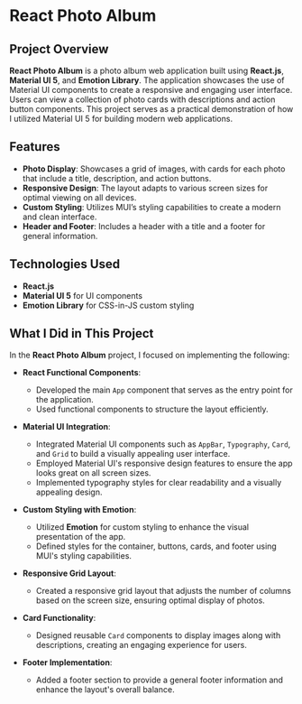 # React Photo Album

## Project Overview

**React Photo Album** is a photo album web application built using **React.js**, **Material UI 5**, and **Emotion Library**. The application showcases the use of Material UI components to create a responsive and engaging user interface. Users can view a collection of photo cards with descriptions and action button components. This project serves as a practical demonstration of how I utilized Material UI 5 for building modern web applications.

## Features

- **Photo Display**: Showcases a grid of images, with cards for each photo that include a title, description, and action buttons.
- **Responsive Design**: The layout adapts to various screen sizes for optimal viewing on all devices.
- **Custom Styling**: Utilizes MUI’s styling capabilities to create a modern and clean interface.
- **Header and Footer**: Includes a header with a title and a footer for general information.

## Technologies Used

- **React.js**
- **Material UI 5** for UI components
- **Emotion Library** for CSS-in-JS custom styling

## What I Did in This Project

In the **React Photo Album** project, I focused on implementing the following:

- **React Functional Components**:
  - Developed the main `App` component that serves as the entry point for the application.
  - Used functional components to structure the layout efficiently.

- **Material UI Integration**:
  - Integrated Material UI components such as `AppBar`, `Typography`, `Card`, and `Grid` to build a visually appealing user interface.
  - Employed Material UI's responsive design features to ensure the app looks great on all screen sizes.
  - Implemented typography styles for clear readability and a visually appealing design.

- **Custom Styling with Emotion**:
  - Utilized **Emotion** for custom styling to enhance the visual presentation of the app.
  - Defined styles for the container, buttons, cards, and footer using MUI's styling capabilities.

- **Responsive Grid Layout**:
  - Created a responsive grid layout that adjusts the number of columns based on the screen size, ensuring optimal display of photos.

- **Card Functionality**:
  - Designed reusable `Card` components to display images along with descriptions, creating an engaging experience for users.

- **Footer Implementation**:
  - Added a footer section to provide a general footer information and enhance the layout's overall balance.
